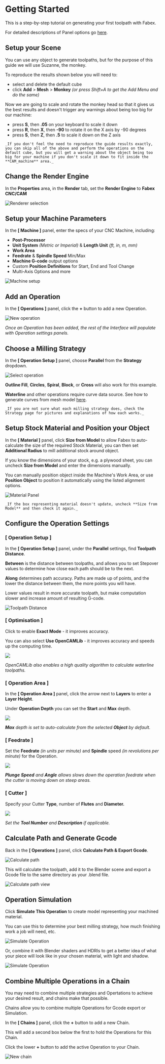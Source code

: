 # Getting Started

This is a step-by-step tutorial on generating your first toolpath with Fabex.

For detailed descriptions of Panel options go [here](interface.md).

## Setup your Scene
You can use any object to generate toolpaths, but for the purpose of this guide we will use Suzanne, the monkey.

To reproduce the results shown below you will need to:
- select and delete the default cube
- click **Add** > **Mesh** > **Monkey** _(or press Shift+A to get the Add Menu and do the same)_

Now we are going to scale and rotate the monkey head so that it gives us the best results and doesn't trigger any warnings about being too big for our machine:
- press **S**, then **.05** on your keyboard to scale it down
- press **R**, then **X**, then **-90** to rotate it on the X axis by -90 degrees
- press **S**, then **Z**, then **.5** to scale it down on the Z axis

```{note}
_If you don't feel the need to reproduce the guide results exactly, you can skip all of the above and perform the operations on the default cube, but you will get a warning about the object being too big for your machine if you don't scale it down to fit inside the **CAM_machine** area._
```

## Change the Render Engine
In the **Properties** area, in the **Render** tab, set the **Render Engine** to **Fabex CNC/CAM**

![Renderer selection](_static/RenderEngine.png)

## Setup your Machine Parameters

In the **[ Machine ]** panel, enter the specs of your CNC Machine, including:
- **Post-Processor**
- **Unit System** *(Metric or Imperial)* & **Length Unit** *(ft, in, m, mm)*
- **Work Area**
- **Feedrate** & **Spindle Speed** Min/Max
- **Machine G-code** output options
- Custom **Position Definitions** for Start, End and Tool Change 
- Multi-Axis Options and more

![Machine setup](_static/MachineParameters.png)

## Add an Operation

In the **[ Operations ]** panel, click the **+** button to add a new Operation.

![New operation](_static/NewOperation.png)

_Once an Operation has been added, the rest of the Interface will populate with Operation settings panels._

## Choose a Milling Strategy

In the  **[ Operation Setup ]** panel, choose **Parallel** from the **Strategy** dropdown. 

![Select operation](_static/ChooseStrategy.png)

**Outline Fill**, **Circles**, **Spiral**, **Block**, or **Cross** will also work for this example. 

**Waterline** and other operations require curve data source. See how to generate curves from mesh model [here](Profile%20and%20Pocket%20operations.md).

```{note}
_If you are not sure what each milling strategy does, check the Strategy page for pictures and explanations of how each works._
```

## Setup Stock Material and Position your Object

In the **[ Material ]** panel, click **Size from Model** to allow Fabex to auto-calculate the size of the required Stock Material, you can then set **Additional Radius** to mill additional stock around object. 

If you know the dimensions of your stock, e.g. a plywood sheet, you can uncheck **Size from Model** and enter the dimensions manually.

You can manually position object inside the Machine's Work Area, or use **Position Object** to position it automatically using the listed alignment options.

![Material Panel](_static/MaterialPanel.png)

```{note}
_If the box representing material doesn't update, uncheck **Size from Model** and then check it again._
```

## Configure the Operation Settings
### [ Operation Setup ]
In the **[ Operation Setup ]** panel, under the **Parallel** settings, find **Toolpath Distance**.

**Between** is the distance between toolpaths, and allows you to set Stepover values to determine how close each path should be to the next.

**Along** determines path accuracy. Paths are made up of points, and the lower the distance between them, the more points you will have. 

Lower values result in more accurate toolpath, but make computation slower and increase amount of resulting G-code.

![Toolpath Distance](_static/ToolpathDistance.png)

### [ Optimisation ]
Click to enable **Exact Mode** - it improves accuracy. 

You can also select **Use OpenCAMLib** - it improves accuracy and speeds up the computing time. 

![](_static/OptimisationPanel.png)

*OpenCAMLib also enables a high quality algorithm to calculate waterline toolpaths.*

### [ Operation Area ]

In the **[ Operation Area ]** panel, click the arrow next to **Layers** to enter a **Layer Height**.

Under **Operation Depth** you can set the **Start** and **Max** depth. 

![](_static/OperationArea.png)

_**Max** depth is set to auto-calculate from the selected **Object** by default._

### [ Feedrate ]

Set the **Feedrate** _(in units per minute)_ and **Spindle** speed _(in revolutions per minute)_ for the Operation. 

![](_static/FeedratePanel.png)

***Plunge** **Speed** and **Angle** allows slows down the operation feedrate when the cutter is moving down on steep areas.*

### [ Cutter ]

Specify your Cutter **Type**, number of **Flutes** and **Diameter.**

![](_static/CutterPanel.png)

*Set the **Tool Number** and **Description** if applicable.*

## Calculate Path and Generate Gcode

Back in the **[ Operations ]** panel, click **Calculate Path & Export Gcode**.

![Calculate path](_static/OperationsPanelSuzanne.png)

This will calculate the toolpath, add it to the Blender scene and export a Gcode file to the same directory as your .blend file.

![Calculate path view](_static/SuzannePath.png)

## Operation Simulation

Click **Simulate This Operation** to create model representing your machined material. 

You can use this to determine your best milling strategy, how much finishing work a job will need, etc.

![Simulate Operation](_static/SuzanneSimulation.png)

Or, combine it with Blender shaders and HDRIs to get a better idea of what your piece will look like in your chosen material, with light and shadow.

![Simulate Operation](_static/SuzanneWoodSim.png)

## Combine Multiple Operations in a Chain

You may need to combine multiple strategies and Opertations to achieve your desired result, and chains make that possible.

Chains allow you to combine multiple Operations for Gcode export or Simulation.

In the **[ Chains ]** panel, click the **+** button to add a new Chain.

This will add a second box below the first to hold the Operations for this Chain.

Click the lower **+** button to add the active Operation to your Chain.

![New chain](_static/ChainsPanel.png)


